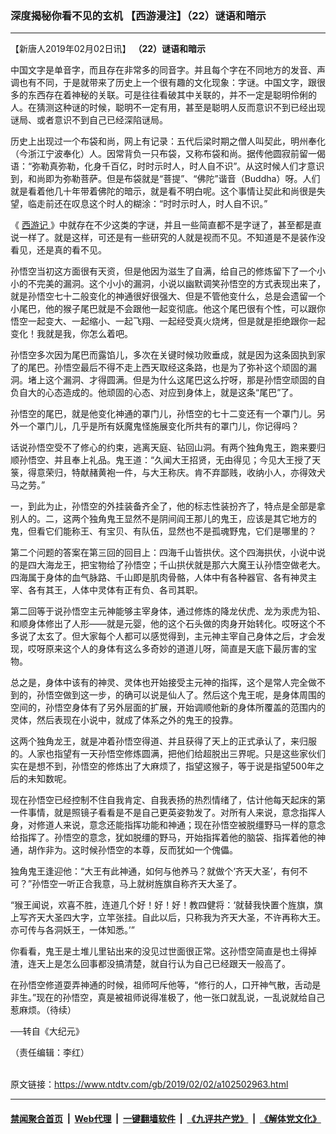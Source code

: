 ### 深度揭秘你看不见的玄机 【西游漫注】（22）谜语和暗示
------------------------

<div class="post_content">
 <p>
  【新唐人2019年02月02日讯】
  <strong>
   （22）谜语和暗示
  </strong>
 </p>
 <p>
  中国文字是单音字，而且存在非常多的同音字。并且每个字在不同地方的发音、声调也有不同，于是就带来了历史上一个很有趣的文化现象：字谜。中国文字，跟很多的东西存在着神秘的关联。可是往往看破其中关联的，并不一定是聪明伶俐的人。在猜测这种谜的时候，聪明不一定有用，甚至是聪明人反而意识不到已经出现谜局、或者意识不到自己已经深陷谜局。
 </p>
 <p>
  历史上出现过一个布袋和尚，网上有记录：五代后梁时期之僧人叫契此，明州奉化（今浙江宁波奉化）人。因常背负一只布袋，又称布袋和尚。据传他圆寂前留一偈语：“弥勒真弥勒，化身千百亿，时时示时人，时人自不识”。从这时候人们才意识到，和尚即为弥勒菩萨。但是布袋就是“菩提”、“佛陀”谐音（Buddha）呀。人们就是看着他几十年带着佛陀的暗示，就是看不明白呢。这个事情让契此和尚很是失望，临走前还在叹息这个时人的糊涂：“时时示时人，时人自不识。”
 </p>
 <p>
  《
  <a href="https://www.ntdtv.com/gb/西游记.htm">
   西游记
  </a>
  》中就存在不少这类的字谜，并且一些简直都不是字谜了，甚至都是直说一样了。就是这样，可还是有一些研究的人就是视而不见。不知道是不是装作没看见，还是真的看不见。
 </p>
 <p>
  孙悟空当初这方面很有天资，但是他因为滋生了自满，给自己的修炼留下了一个小小的不完美的漏洞。这个小小的漏洞，小说以幽默调笑孙悟空的方式表现出来了，就是孙悟空七十二般变化的神通很好很强大、但是不管他变什么，总是会遗留一个小尾巴，他的猴子尾巴就是不会跟他一起变彻底。他这个尾巴很有个性，可以跟你悟空一起变大、一起缩小、一起飞翔、一起经受真火烧烤，但是就是拒绝跟你一起变化！我就是我，你怎么着吧。
 </p>
 <p>
  孙悟空多次因为尾巴而露馅儿，多次在关键时候功败垂成，就是因为这条固执到家了的尾巴。孙悟空最后不得不走上西天取经这条路，也是为了弥补这个顽固的漏洞。堵上这个漏洞、才得圆满。但是为什么这尾巴这么拧呀，那是孙悟空顽固的自负自大的心态造成的。他顽固的心态、对应到身体上，就是这条“尾巴”了。
 </p>
 <p>
  孙悟空的尾巴，就是他变化神通的罩门儿，孙悟空的七十二变还有一个罩门儿。另外一个罩门儿，几乎是所有妖魔鬼怪施展变化所共有的罩门儿，你记得吗？
 </p>
 <p>
  话说孙悟空受不了修心的约束，逃离天庭、钻回山洞。有两个独角鬼王，跑来要归顺孙悟空、并且奉上礼品。鬼王道：“久闻大王招贤，无由得见；今见大王授了天箓，得意荣归，特献赭黄袍一件，与大王称庆。肯不弃鄙贱，收纳小人，亦得效犬马之劳。”
 </p>
 <p>
  一，到此为止，孙悟空的外挂装备齐全了，他的标志性装扮齐了，特点是全部是拿别人的。二，这两个独角鬼王显然不是阴间阎王那儿的鬼王，应该是其它地方的鬼，但看它们能称王、有宝贝、有队伍，显然也不是孤魂野鬼，它们是哪里的？
 </p>
 <p>
  第二个问题的答案在第三回的回目上：四海千山皆拱伏。这个四海拱伏，小说中说的是四大海龙王，把宝物给了孙悟空；千山拱伏就是那六大魔王认孙悟空做老大。四海属于身体的血气脉路、千山即是肌肉骨骼，人体中有各种器官、各有神灵主宰、各有其王，人体中灵体有正有负、各司其职。
 </p>
 <p>
  第二回等于说孙悟空主元神能够主宰身体，通过修炼的降龙伏虎、龙为汞虎为铅、和顺身体修出了人形——就是元婴，他的这个石头做的肉身开始转化。哎呀这个不多说了太玄了。但大家每个人都可以感觉得到，主元神主宰自己身体之后，才会发现，哎呀原来这个人的身体有这么多奇妙的道道儿呀，简直是天底下最厉害的宝物。
 </p>
 <p>
  总之是，身体中该有的神灵、灵体也开始接受主元神的指挥，这个是常人完全做不到的，孙悟空做到这一步，的确可以说是仙人了。然后这个鬼王呢，是身体周围的空间的，孙悟空身体有了另外层面的扩展，开始调顺他新的身体所覆盖的范围内的灵体，然后表现在小说中，就成了体系之外的鬼王的投靠。
 </p>
 <p>
  这两个独角龙王，就是冲着孙悟空得道、并且获得了天上的正式承认了，来归服的。人家也指望有一天孙悟空修炼圆满，把他们给超脱出三界呢。只是这些家伙们实在是想不到，孙悟空的修炼出了大麻烦了，指望这猴子，等于说是指望500年之后的未知数呢。
 </p>
 <p>
  现在孙悟空已经控制不住自我肯定、自我表扬的热烈情绪了，估计他每天起床的第一件事情，就是照镜子看看是不是自己更英姿勃发了。对所有人来说，意念指挥人身，对修道人来说，意念还能指挥功能和神通；现在孙悟空被脱缰野马一样的意念给指挥了。孙悟空的意念，犹如脱缰的野马，开始指挥着他的脑袋、指挥着他的神通，胡作非为。这时候孙悟空的本尊，反而犹如一个傀儡。
 </p>
 <p>
  独角鬼王逢迎他：“大王有此神通，如何与他养马？就做个‘齐天大圣’，有何不可？”孙悟空一听正合我意，马上就树旌旗自称齐天大圣了。
 </p>
 <p>
  “猴王闻说，欢喜不胜，连道几个好！好！好！教四健将：‘就替我快置个旌旗，旗上写齐天大圣四大字，立竿张挂。自此以后，只称我为齐天大圣，不许再称大王。亦可传与各洞妖王，一体知悉。’”
 </p>
 <p>
  你看看，鬼王是土堆儿里钻出来的没见过世面很正常。这孙悟空简直是也土得掉渣，连天上是怎么回事都没搞清楚，就自行认为自己已经跟天一般高了。
 </p>
 <p>
  在孙悟空修道耍弄神通的时候，祖师呵斥他等，“修行的人，口开神气散，舌动是非生。”现在的孙悟空，真是被祖师说得准极了，他一张口就乱说，一乱说就给自己惹麻烦。（待续）
 </p>
 <p>
  ──转自《大纪元》
 </p>
 <p>
  （责任编辑：李红）
 </p>
 <div class="single_ad">
 </div>
</div>

<br/>原文链接：https://www.ntdtv.com/gb/2019/02/02/a102502963.html


------------------------
#### [禁闻聚合首页](https://github.com/gfw-breaker/banned-news/blob/master/README.md) &nbsp;|&nbsp; [Web代理](https://github.com/gfw-breaker/open-proxy/blob/master/README.md) &nbsp;|&nbsp; [一键翻墙软件](https://github.com/gfw-breaker/nogfw/blob/master/README.md) &nbsp;|&nbsp; [《九评共产党》](https://github.com/gfw-breaker/9ping.md/blob/master/README.md#九评之一评共产党是什么) &nbsp;|&nbsp; [《解体党文化》](https://github.com/gfw-breaker/jtdwh.md/blob/master/README.md#绪论)